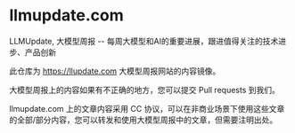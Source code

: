 # llmupdate.com
LLMUpdate, 大模型周报 -- 每周大模型和AI的重要进展，跟进值得关注的技术进步、产品创新

此仓库为 https://llupdate.com 大模型周报网站的内容镜像。

大模型周报上的内容如果有不正确的地方，您可以提交 Pull requests 到我们。

llmupdate.com 上的文章内容采用 CC 协议，可以在非商业场景下使用这些文章的全部/部分内容，您可以转发和使用大模型周报中的文章，但需要注明出处。
